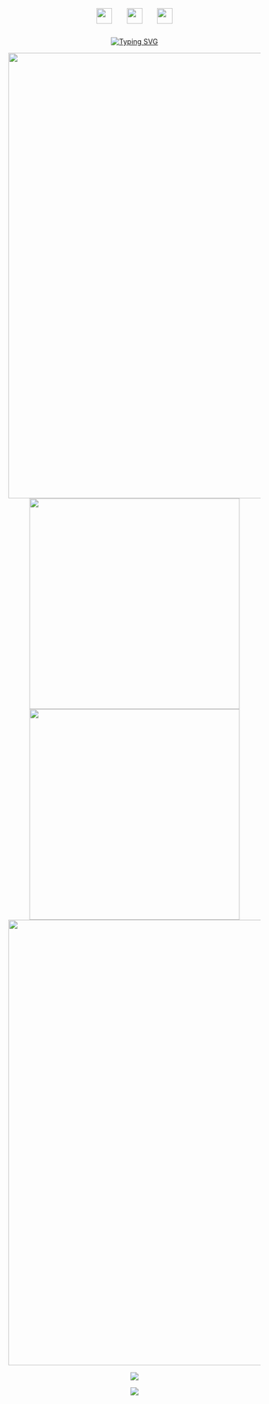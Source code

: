 <!-- https://github.com/badges/shields -->
<p align="center">
  <a href="https://github.com/Soltus"><img src="https://img.shields.io/badge/GitHub-Soltus-blue?logo=github" style="cursor:pointer;height: 31px;margin: 13px;"/></a>
  <img src="https://img.shields.io/badge/QQ-694357845-blue?logo=tencentqq" style="height: 31px;margin: 13px;"/>
  <!-- https://github.com/antonkomarev/github-profile-views-counter -->
  <img src="https://komarev.com/ghpvc/?username=Soltus&abbreviated=true&color=blue" style="height: 31px;margin: 13px;"/>
</p>

<p align="center">
  <!-- https://github.com/DenverCoder1/readme-typing-svg -->
  <a href="https://git.io/typing-svg"><img src="https://readme-typing-svg.demolab.com?font=Fira+Code&weight=600&pause=1000&center=true&vCenter=true&random=true&width=600&lines=the+Vinet_%3C_Vidarepu_Soltus+of+Cio.SSOO-Consite" alt="Typing SVG" /></a>
</p>

<p align="center">
  <!-- https://github.com/Ashutosh00710/github-readme-activity-graph -->
  <img width="888" src="https://github-readme-activity-graph.vercel.app/graph?username=Soltus&theme=github-compact&hide_border=true&area=true" />
  <br/>
  <!-- https://github.com/anuraghazra/github-readme-stats -->
  <!-- <img align="center" width="400" src="https://github-readme-stats.vercel.app/api?username=Soltus&theme=transparent&show_icons=true&hide_border=true&show=reviews&hide_title=true" /> -->
  <!-- https://github.com/anuraghazra/github-readme-stats/pull/2459 -->
  <img width="420" src="https://github-readme-stats-zeta-azure-65.vercel.app/api?username=Soltus&theme=transparent&show_icons=true&rank_icon=percentile&number_format=long&include_all_commits=true&hide_border=true&show=reviews&hide_title=true&role=owner,collaborator,ORGANIZATION_MEMBER" />
  <!-- https://github.com/DenverCoder1/github-readme-streak-stats -->
  <img width="420" src="https://streak-stats.demolab.com?user=Soltus&theme=transparent&date_format=%5BY.%5Dn.j&hide_border=true" />
  <br/>
  <!-- https://github.com/anuraghazra/github-readme-stats -->
  <img width="888" src="https://github-readme-stats.vercel.app/api/wakatime?username=Soltus&theme=transparent&hide_border=true&layout=compact&langs_count=16" />
  <br/>
</p>


<!-- https://github.com/tandpfun/skill-icons -->
<p align="center">
  <img src="https://skillicons.dev/icons?i=py,c,cs,cpp,java,html,css,js,ts,materialui,androidstudio,ai,au,ps,pr,blender,debian,nodejs,deno,bun,docker,dotnet,electron,fastapi,git,github,githubactions,go,kotlin,less,sass,mongodb,obsidian,npm,pnpm,postgres,powershell,react,reactivex,gradle,visualstudio,vscode,unity,unreal,cloudflare,cmake,codepen,nginx,rollupjs,sentry,tauri,vercel,vite,webpack,windows,php,java,latex,rust,zig&theme=dark" />
</p>


<!-- https://github.com/kyechan99/capsule-render -->
<p align="center">
  <a href="https://github.com/Hi-Windom">
<img src="https://capsule-render.vercel.app/api?type=waving&color=timeGradient&height=300&&section=footer&text=Hi-Windom&fontSize=90&fontAlign=50&fontAlignY=70&desc=Power%20by%20&descAlign=50&descSize=30&descAlignY=40&animation=twinkling" />
</a>
</p>
